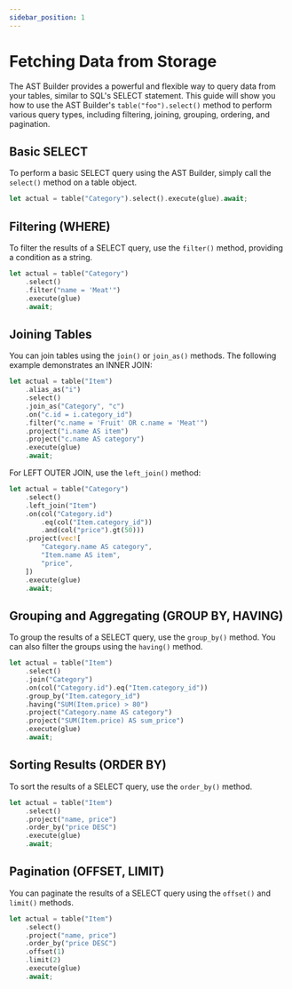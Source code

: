 ```yaml
---
sidebar_position: 1
---
```


# Fetching Data from Storage

The AST Builder provides a powerful and flexible way to query data from your tables, similar to SQL's SELECT statement. This guide will show you how to use the AST Builder's `table("foo").select()` method to perform various query types, including filtering, joining, grouping, ordering, and pagination.

## Basic SELECT

To perform a basic SELECT query using the AST Builder, simply call the `select()` method on a table object.

```rust
let actual = table("Category").select().execute(glue).await;
```

## Filtering (WHERE)

To filter the results of a SELECT query, use the `filter()` method, providing a condition as a string.

```rust
let actual = table("Category")
    .select()
    .filter("name = 'Meat'")
    .execute(glue)
    .await;
```

## Joining Tables

You can join tables using the `join()` or `join_as()` methods. The following example demonstrates an INNER JOIN:

```rust
let actual = table("Item")
    .alias_as("i")
    .select()
    .join_as("Category", "c")
    .on("c.id = i.category_id")
    .filter("c.name = 'Fruit' OR c.name = 'Meat'")
    .project("i.name AS item")
    .project("c.name AS category")
    .execute(glue)
    .await;
```

For LEFT OUTER JOIN, use the `left_join()` method:

```rust
let actual = table("Category")
    .select()
    .left_join("Item")
    .on(col("Category.id")
        .eq(col("Item.category_id"))
        .and(col("price").gt(50)))
    .project(vec![
        "Category.name AS category",
        "Item.name AS item",
        "price",
    ])
    .execute(glue)
    .await;
```

## Grouping and Aggregating (GROUP BY, HAVING)

To group the results of a SELECT query, use the `group_by()` method. You can also filter the groups using the `having()` method.

```rust
let actual = table("Item")
    .select()
    .join("Category")
    .on(col("Category.id").eq("Item.category_id"))
    .group_by("Item.category_id")
    .having("SUM(Item.price) > 80")
    .project("Category.name AS category")
    .project("SUM(Item.price) AS sum_price")
    .execute(glue)
    .await;
```

## Sorting Results (ORDER BY)

To sort the results of a SELECT query, use the `order_by()` method.

```rust
let actual = table("Item")
    .select()
    .project("name, price")
    .order_by("price DESC")
    .execute(glue)
    .await;
```

## Pagination (OFFSET, LIMIT)

You can paginate the results of a SELECT query using the `offset()` and `limit()` methods.

```rust
let actual = table("Item")
    .select()
    .project("name, price")
    .order_by("price DESC")
    .offset(1)
    .limit(2)
    .execute(glue)
    .await;
```